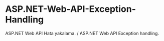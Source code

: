 # ASP.NET-Web-API-Exception-Handling
 ASP.NET Web API Hata yakalama. / ASP.NET Web API Exception handling.
